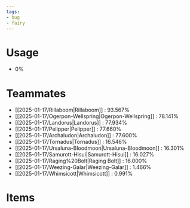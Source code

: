 ```yaml
---
tags:
- bug
- fairy
---
```

# Usage
- 0%
# Teammates
- [[2025-01-17/Rillaboom|Rillaboom]] : 93.567%
- [[2025-01-17/Ogerpon-Wellspring|Ogerpon-Wellspring]] : 78.141%
- [[2025-01-17/Landorus|Landorus]] : 77.934%
- [[2025-01-17/Pelipper|Pelipper]] : 77.660%
- [[2025-01-17/Archaludon|Archaludon]] : 77.600%
- [[2025-01-17/Tornadus|Tornadus]] : 16.546%
- [[2025-01-17/Ursaluna-Bloodmoon|Ursaluna-Bloodmoon]] : 16.301%
- [[2025-01-17/Samurott-Hisui|Samurott-Hisui]] : 16.027%
- [[2025-01-17/Raging%20Bolt|Raging Bolt]] : 16.000%
- [[2025-01-17/Weezing-Galar|Weezing-Galar]] : 1.466%
- [[2025-01-17/Whimsicott|Whimsicott]] : 0.991%
# Items